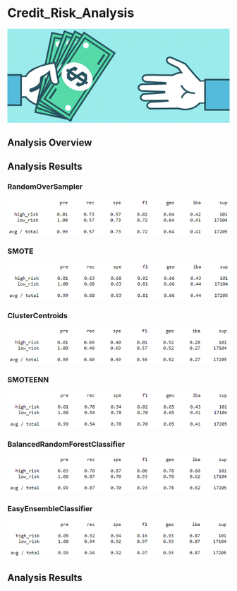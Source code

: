 # Credit_Risk_Analysis
![](images/lending.PNG)


## Analysis Overview

## Analysis Results

### RandomOverSampler 
![](images/RandomOverSampler.PNG)


### SMOTE
![](images/SMOTE.PNG)


### ClusterCentroids
![](images/ClusterCentroids.PNG)


### SMOTEENN
![](images/SMOTEENN.PNG)


### BalancedRandomForestClassifier
![](images/BalancedRandomForestClassifier.PNG)


### EasyEnsembleClassifier
![](images/EasyEnsembleClassifier.PNG)


## Analysis Results